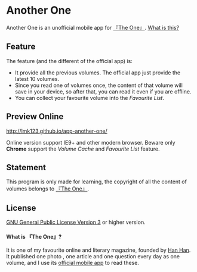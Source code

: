 # Another One
Another One is an unofficial mobile app for [『The One』](http://wufazhuce.com/one/). [What is this?](#what-is-the-one)

## Feature

The feature (and the different of the official app) is:

 + It provide all the previous volumes. The official app just provide the latest 10 volumes.
 + Since you read one of volumes once, the content of that volume will save in your device, so after that, you can read it even if you are offline.
 + You can collect your favourite volume into the _Favourite List_.

## Preview Online

http://lmk123.github.io/app-another-one/

Online version support IE9+ and other modern browser. Beware only **Chrome** support the _Volume Cache_ and _Favourite List_ feature.
 
## Statement
 This program is only made for learning, the copyright of all the content of volumes belongs to [『The One』](http://www.wufazhuce.com/one/).
 
## License
 [GNU General Public License Version 3](https://www.gnu.org/licenses/gpl.html) or higher version.

#### What is 『The One』?
It is one of my favourite online and literary magazine, founded by [Han Han](http://en.wikipedia.org/wiki/Han_Han). It published one photo , one article and one question every day as one volume, and I use its [official mobile app](http://shouji.baidu.com/software/item?docid=7662760) to read these.
